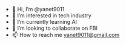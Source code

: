 - 👋 Hi, I’m @yanet9011
- 👀 I’m interested in tech industry
- 🌱 I’m currently learning AI
- 💞️ I’m looking to collaborate on FBI
- 📫 How to reach me yanet9011@gmail.com

<!---
yanet9011/yanet9011 is a ✨ special ✨ repository because its `README.md` (this file) appears on your GitHub profile.
You can click the Preview link to take a look at your changes.
--->
